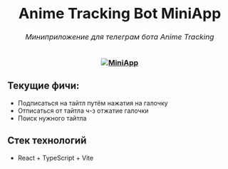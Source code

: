 <h3 align="center">
  <div align="center">
    <h1>Anime Tracking Bot MiniApp</h1>
    <h6>Миниприложение для телеграм бота Anime Tracking</h6>
  </div>
  <a href="https://github.com/RamilYI/Anime-Tracking">
    <img src="https://i.imgur.com/m8bJBhT.png" alt="MiniApp"/>
  </a>
</h3>

## Текущие фичи: 

* Подписаться на тайтл путём нажатия на галочку
* Отписаться от тайтла ч-з отжатие галочки
* Поиск нужного тайтла

## Стек технологий

* React + TypeScript + Vite
 
